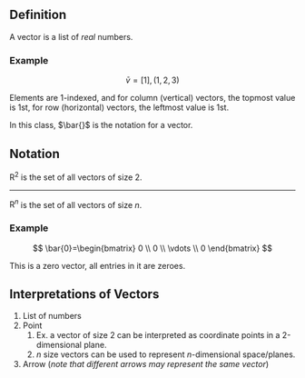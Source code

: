 ## Definition

A vector is a list of *real* numbers.

### Example

$$
\bar{v}=[1], (1,2,3)
$$

Elements are 1-indexed, and for column (vertical) vectors, the topmost value is 1st, for row (horizontal) vectors, the leftmost value is 1st.

In this class, $\bar{}$  is the notation for a vector.

## Notation

$\text{R}^2$ is the set of all vectors of size 2.
***
$\text{R}^n$ is the set of all vectors of size $n$.

### Example

$$
\bar{0}=\begin{bmatrix}
0 \\
0 \\
\vdots \\
0
\end{bmatrix}
$$

This is a zero vector, all entries in it are zeroes.

## Interpretations of Vectors

1. List of numbers
2. Point
	1. Ex. a vector of size 2 can be interpreted as coordinate points in a 2-dimensional plane.
	2. $n$ size vectors can be used to represent $n$-dimensional space/planes.
3. Arrow (*note that different arrows may represent the same vector*)